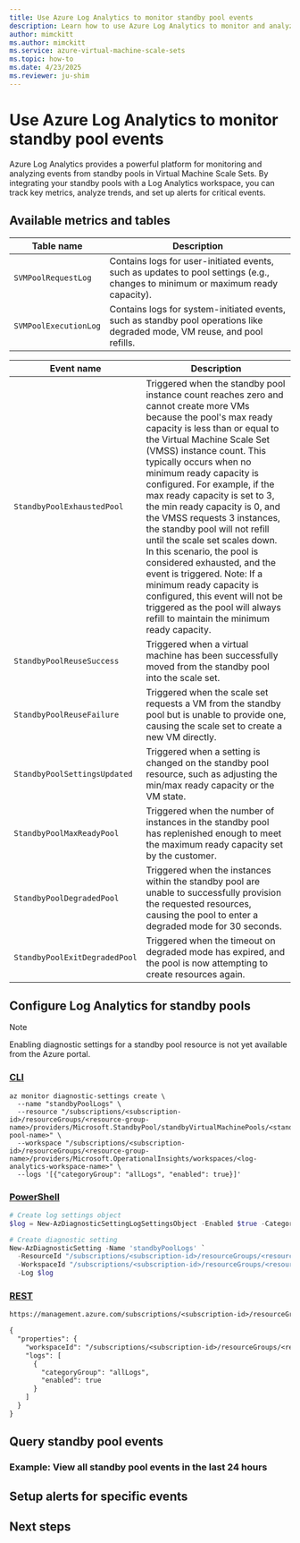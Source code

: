 ```yaml
---
title: Use Azure Log Analytics to monitor standby pool events
description: Learn how to use Azure Log Analytics to monitor and analyze events from standby pools in Virtual Machine Scale Sets.
author: mimckitt
ms.author: mimckitt
ms.service: azure-virtual-machine-scale-sets
ms.topic: how-to
ms.date: 4/23/2025
ms.reviewer: ju-shim
---
```


# Use Azure Log Analytics to monitor standby pool events

Azure Log Analytics provides a powerful platform for monitoring and analyzing events from standby pools in Virtual Machine Scale Sets. By integrating your standby pools with a Log Analytics workspace, you can track key metrics, analyze trends, and set up alerts for critical events.

## Available metrics and tables

| Table name | Description | 
|---|---|
| `SVMPoolRequestLog` | Contains logs for user-initiated events, such as updates to pool settings (e.g., changes to minimum or maximum ready capacity). |
| `SVMPoolExecutionLog` | Contains logs for system-initiated events, such as standby pool operations like degraded mode, VM reuse, and pool refills. |


| Event name | Description | 
|---|---|
| `StandbyPoolExhaustedPool` | Triggered when the standby pool instance count reaches zero and cannot create more VMs because the pool's max ready capacity is less than or equal to the Virtual Machine Scale Set (VMSS) instance count. This typically occurs when no minimum ready capacity is configured. For example, if the max ready capacity is set to 3, the min ready capacity is 0, and the VMSS requests 3 instances, the standby pool will not refill until the scale set scales down. In this scenario, the pool is considered exhausted, and the event is triggered. Note: If a minimum ready capacity is configured, this event will not be triggered as the pool will always refill to maintain the minimum ready capacity. |
| `StandbyPoolReuseSuccess` | Triggered when a virtual machine has been successfully moved from the standby pool into the scale set. |
| `StandbyPoolReuseFailure` | Triggered when the scale set requests a VM from the standby pool but is unable to provide one, causing the scale set to create a new VM directly. |
| `StandbyPoolSettingsUpdated` | Triggered when a setting is changed on the standby pool resource, such as adjusting the min/max ready capacity or the VM state. |
| `StandbyPoolMaxReadyPool` | Triggered when the number of instances in the standby pool has replenished enough to meet the maximum ready capacity set by the customer. |
| `StandbyPoolDegradedPool` | Triggered when the instances within the standby pool are unable to successfully provision the requested resources, causing the pool to enter a degraded mode for 30 seconds. |
| `StandbyPoolExitDegradedPool` | Triggered when the timeout on degraded mode has expired, and the pool is now attempting to create resources again. |

## Configure Log Analytics for standby pools

> [!NOTE]
> Enabling diagnostic settings for a standby pool resource is not yet available from the Azure portal. 

### [CLI](#tab/cli)
```azurecli
az monitor diagnostic-settings create \
  --name "standbyPoolLogs" \
  --resource "/subscriptions/<subscription-id>/resourceGroups/<resource-group-name>/providers/Microsoft.StandbyPool/standbyVirtualMachinePools/<standby-pool-name>" \
  --workspace "/subscriptions/<subscription-id>/resourceGroups/<resource-group-name>/providers/Microsoft.OperationalInsights/workspaces/<log-analytics-workspace-name>" \
  --logs '[{"categoryGroup": "allLogs", "enabled": true}]'
```


### [PowerShell](#tab/powershell)
```powershell
# Create log settings object
$log = New-AzDiagnosticSettingLogSettingsObject -Enabled $true -CategoryGroup allLogs  

# Create diagnostic setting
New-AzDiagnosticSetting -Name 'standbyPoolLogs' `
  -ResourceId "/subscriptions/<subscription-id>/resourceGroups/<resource-group-name>/providers/Microsoft.StandbyPool/standbyVirtualMachinePools/<standby-pool-name>" `
  -WorkspaceId "/subscriptions/<subscription-id>/resourceGroups/<resource-group-name>/providers/Microsoft.OperationalInsights/workspaces/<log-analytics-workspace-name>" `
  -Log $log
```

### [REST](#tab/rest)
```rest
https://management.azure.com/subscriptions/<subscription-id>/resourceGroups/<resource-group-name>/providers/Microsoft.StandbyPool/standbyVirtualMachinePools/<standby-pool-name>/providers/microsoft.insights/diagnosticSettings/standbyPoolLogs?api-version=2021-05-01-preview

{
  "properties": {
    "workspaceId": "/subscriptions/<subscription-id>/resourceGroups/<resource-group-name>/providers/Microsoft.OperationalInsights/workspaces/<log-analytics-workspace-name>",
    "logs": [
      {
        "categoryGroup": "allLogs",
        "enabled": true
      }
    ]
  }
}
```


## Query standby pool events 



### Example: View all standby pool events in the last 24 hours

## Setup alerts for specific events

## Next steps

